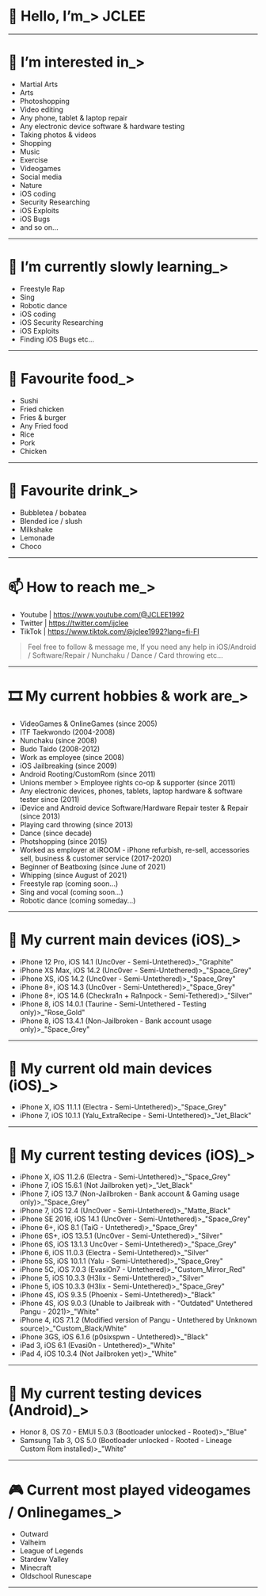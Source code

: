 # 👋 Hello, I’m_> JCLEE
_____________________________________________________________________________________________________________________________
# 👀 I’m interested in_>
- Martial Arts
- Arts
- Photoshopping
- Video editing
- Any phone, tablet & laptop repair
- Any electronic device software & hardware testing
- Taking photos & videos
- Shopping
- Music
- Exercise
- Videogames
- Social media
- Nature
- iOS coding
- Security Researching 
- iOS Exploits
- iOS Bugs
- and so on...
_____________________________________________________________________________________________________________________________
# 🌱 I’m currently slowly learning_>
- Freestyle Rap
- Sing
- Robotic dance
- iOS coding
- iOS Security Researching
- iOS Exploits
- Finding iOS Bugs etc...
_____________________________________________________________________________________________________________________________
# 🍱 Favourite food_>
- Sushi
- Fried chicken
- Fries & burger
- Any Fried food
- Rice
- Pork
- Chicken
_____________________________________________________________________________________________________________________________
# 🥤 Favourite drink_>
- Bubbletea / bobatea
- Blended ice / slush
- Milkshake
- Lemonade
- Choco
_____________________________________________________________________________________________________________________________
# 📫 How to reach me_>
- Youtube | https://www.youtube.com/@JCLEE1992
- Twitter | https://twitter.com/ijclee 
- TikTok  | https://www.tiktok.com/@jclee1992?lang=fi-FI 
> Feel free to follow & message me, If you need any help in iOS/Android / Software/Repair / Nunchaku / Dance / Card throwing etc...
_____________________________________________________________________________________________________________________________
# 🎞 My current hobbies & work are_> 
- VideoGames & OnlineGames (since 2005)
- ITF Taekwondo (2004-2008)
- Nunchaku (since 2008) 
- Budo Taido (2008-2012)
- Work as employee (since 2008)
- iOS Jailbreaking (since 2009)
- Android Rooting/CustomRom (since 2011)
- Unions member > Employee rights co-op & supporter (since 2011)
- Any electronic devices, phones, tablets, laptop hardware & software tester since (2011)
- iDevice and Android device Software/Hardware Repair tester & Repair (since 2013)
- Playing card throwing (since 2013)
- Dance (since decade)
- Photshopping (since 2015)
- Worked as employer at iROOM - iPhone refurbish, re-sell, accessories sell, business & customer service (2017-2020)
- Beginner of Beatboxing (since June of 2021)
- Whipping (since August of 2021)
- Freestyle rap (coming soon...)
- Sing and vocal (coming soon...)
- Robotic dance (coming someday...)
_____________________________________________________________________________________________________________________________
# 📲 My current main devices (iOS)_>
- iPhone 12 Pro, iOS 14.1 (Unc0ver - Semi-Untethered)>_"Graphite"
- iPhone XS Max, iOS 14.2 (Unc0ver - Semi-Untethered)>_"Space_Grey"
- iPhone XS, iOS 14.2 (Unc0ver - Semi-Untethered)>_"Space_Grey"
- iPhone 8+, iOS 14.3 (Unc0ver - Semi-Untethered)>_"Space_Grey"
- iPhone 8+, iOS 14.6 (Checkra1n + Ra1npock - Semi-Tethered)>_"Silver" 
- iPhone 8, iOS 14.0.1 (Taurine - Semi-Untethered - Testing only)>_"Rose_Gold"
- iPhone 8, iOS 13.4.1 (Non-Jailbroken - Bank account usage only)>_"Space_Grey"
_____________________________________________________________________________________________________________________________
# 📴 My current old main devices (iOS)_>
- iPhone X, iOS 11.1.1 (Electra - Semi-Untethered)>_"Space_Grey"
- iPhone 7, iOS 10.1.1 (Yalu_ExtraRecipe - Semi-Untethered)>_"Jet_Black"
_____________________________________________________________________________________________________________________________
# 📳 My current testing devices (iOS)_>
- iPhone X, iOS 11.2.6 (Electra - Semi-Untethered)>_"Space_Grey"
- iPhone 7, iOS 15.6.1 (Not Jailbroken yet)>_"Jet_Black"
- iPhone 7, iOS 13.7 (Non-Jailbroken - Bank account & Gaming usage only)>_"Space_Grey"
- iPhone 7, iOS 12.4 (Unc0ver - Semi-Untethered)>_"Matte_Black"
- iPhone SE 2016, iOS 14.1 (Unc0ver - Semi-Untethered)>_"Space_Grey"
- iPhone 6+, iOS 8.1 (TaiG - Untethered)>_"Space_Grey"
- iPhone 6S+, iOS 13.5.1 (Unc0ver - Semi-Untethered)>_"Silver"
- iPhone 6S, iOS 13.1.3 Unc0ver - Semi-Untethered)>_"Space_Grey"
- iPhone 6, iOS 11.0.3 (Electra - Semi-Untethered)>_"Silver"
- iPhone 5S, iOS 10.1.1 (Yalu - Semi-Untethered)>_"Space_Grey"
- iPhone 5C, iOS 7.0.3 (Evasi0n7 - Untethered)>_"Custom_Mirror_Red"
- iPhone 5, iOS 10.3.3 (H3lix - Semi-Untethered)>_"Silver"
- iPhone 5, iOS 10.3.3 (H3lix - Semi-Untethered)>_"Space_Grey"
- iPhone 4S, iOS 9.3.5 (Phoenix - Semi-Untethered)>_"Black" 
- iPhone 4S, iOS 9.0.3 (Unable to Jailbreak with - "Outdated" Untethered Pangu - 2021)>_"White"
- iPhone 4, iOS 7.1.2 (Modified version of Pangu - Untethered by Unknown source)>_"Custom_Black/White"
- iPhone 3GS, iOS 6.1.6 (p0sixspwn - Untethered)>_"Black"
- iPad 3, iOS 6.1 (Evasi0n - Untethered)>_"White"
- iPad 4, iOS 10.3.4 (Not Jailbroken yet)>_"White"
_____________________________________________________________________________________________________________________________
# 📱 My current testing devices (Android)_>
- Honor 8, OS 7.0 - EMUI 5.0.3 (Bootloader unlocked - Rooted)>_"Blue"
- Samsung Tab 3, OS 5.0 (Bootloader unlocked - Rooted - Lineage Custom Rom installed)>_"White"
_____________________________________________________________________________________________________________________________
# 🎮 Current most played videogames / Onlinegames_>
- Outward
- Valheim
- League of Legends
- Stardew Valley
- Minecraft
- Oldschool Runescape
_____________________________________________________________________________________________________________________________

